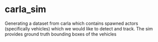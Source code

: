 # carla_sim
Generating a dataset from carla which contains spawned actors (specifically vehicles) which we would like to detect and track. The sim provides ground truth bounding boxes of the vehicles 
